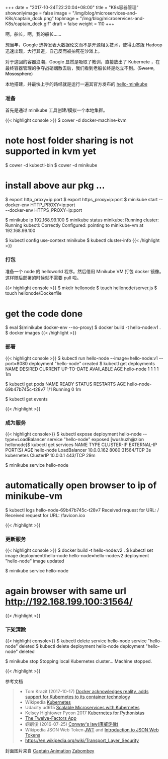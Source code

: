 +++
date = "2017-10-24T22:20:04+08:00"
title = "K8s容器管理"
showonlyimage = false
image = "/img/blog/microservices-and-K8s/captain_dock.png"
topImage = "/img/blog/microservices-and-K8s/captain_dock.gif"
draft = false
weight = 110
+++

啊，船长，啊，我的船长……
<!--more-->

想当年，Google 选择发表大数据论文而不是开源相关技术，使得山寨版 Hadoop 迅速出现，大行其道，自己反而被拍死在沙滩上。

对于这回的容器浪潮，Google 显然是吸取了教训，直接放出了 Kubernete ，在最终容器管理的争夺战硝烟散去后，我们看到老船长终是屹立不到。(~~Swarm~~, ~~Mososphere~~)

本地搭建，并最快上手的路经就是运行一遍其官方发布的 [hello-minikube](https://kubernetes.io/docs/tutorials/stateless-application/hello-minikube/) 

### 准备

首先是通过 minikube 工具创建/模拟一个本地集群。

{{< highlight console >}}
$ cower -d docker-machine-kvm
# note host folder sharing is not supported in kvm yet
$ cower -d kubectl-bin
$ cower -d minikube
# install above aur pkg ...

$ export http_proxy=ip:port
$ export https_proxy=ip:port
$ minikube start 
    --docker-env HTTP_PROXY=ip:port \
    --docker-env HTTPS_PROXY=ip:port

$ minikube ip
192.168.99.100
$ minikube status
minikube: Running
cluster: Running
kubectl: Correctly Configured: pointing to minikube-vm at 192.168.99.100

$ kubectl config use-context minikube
$ kubectl cluster-info
{{< /highlight >}}

### 打包

准备一个 node 的 helloworld 程序。然后借用 Minikube VM 打包 docker 镜像。这样随后部署的时候就不需要 pull 啦。

{{< highlight console >}}
$ mkdir hellonode
$ touch hellonode/server.js
$ touch hellonode/Dockerfile
# get the code done
$ eval $(minikube docker-env --no-proxy)
$ docker build -t hello-node:v1 .
$ docker images
{{< /highlight >}}

### 部署

{{< highlight console >}}
$ kubectl run hello-node --image=hello-node:v1 --port=8080
deployment "hello-node" created
$ kubectl get deployments
NAME         DESIRED   CURRENT   UP-TO-DATE   AVAILABLE   AGE
hello-node   1         1         1            1           1m

$ kubectl get pods
NAME                          READY     STATUS    RESTARTS   AGE
hello-node-69b47b745c-t28v7   1/1       Running   0          1m

$ kubectl get events

{{< /highlight >}}

### 成为服务

{{< highlight console>}}
$ kubectl expose deployment hello-node --type=LoadBalancer
service "hello-node" exposed
[wushuzh@zion hellonode]$ kubectl get services
NAME         TYPE           CLUSTER-IP   EXTERNAL-IP   PORT(S)          AGE
hello-node   LoadBalancer   10.0.0.162   <pending>     8080:31564/TCP   3s
kubernetes   ClusterIP      10.0.0.1     <none>        443/TCP          29m

$ minikube service hello-node
# automatically open browser to ip of minikube-vm

$ kubectl logs hello-node-69b47b745c-t28v7
Received request for URL: /
Received request for URL: /favicon.ico

{{< /highlight >}}

### 更新服务

{{< highlight console >}}
$ docker build -t hello-node:v2 .
$ kubectl set image deployment/hello-node hello-node=hello-node:v2
deployment "hello-node" image updated

$ minikube service hello-node
# again browser with same url http://192.168.199.100:31564/

{{< /highlight >}}

### 下架清除


{{< highlight console>}}
$ kubectl delete service hello-node
service "hello-node" deleted
$ kubectl delete deployment hello-node
deployment "hello-node" deleted

$ minikube stop
Stopping local Kubernetes cluster...
Machine stopped.

{{< /highlight >}}

参考文档

> - Tom Krazit (2017-10-17) [Docker acknowledges reality, adds support for Kubernetes to its container technology](https://www.geekwire.com/2017/docker-acknowledges-reality-adds-support-kubernetes-container-technology/)
> - Wikipedia [Kubernetes](https://en.wikipedia.org/wiki/Kubernetes)
> - Udacity ud615 [Scalable Microservices with Kubernetes](https://classroom.udacity.com/courses/ud615)
> - Kelsey Hightower Pycon 2017 [Kubernetes for Pythonistas](https://youtu.be/u_iAXzy3xBA)
> - [The Twelve-Factors App](https://12factor.net/)
> - 蝈蝈俊 (2016-07-25) [Conway's law(康威定律)](http://www.cnblogs.com/ghj1976/p/5703462.html)
> - Wikipedia JSON Web Token [JWT](https://en.wikipedia.org/wiki/JSON_Web_Token) and [Introduction to JSON Web Tokens](https://jwt.io/introduction/)
> - https://en.wikipedia.org/wiki/Transport_Layer_Security

封面图片来自 [Captain Animation](https://dribbble.com/shots/2287360-Captain-Animation)
 <a href="https://dribbble.com/kunchevsky"><i class="fa fa-dribbble" aria-hidden="true"></i> Zabombey</a>  

